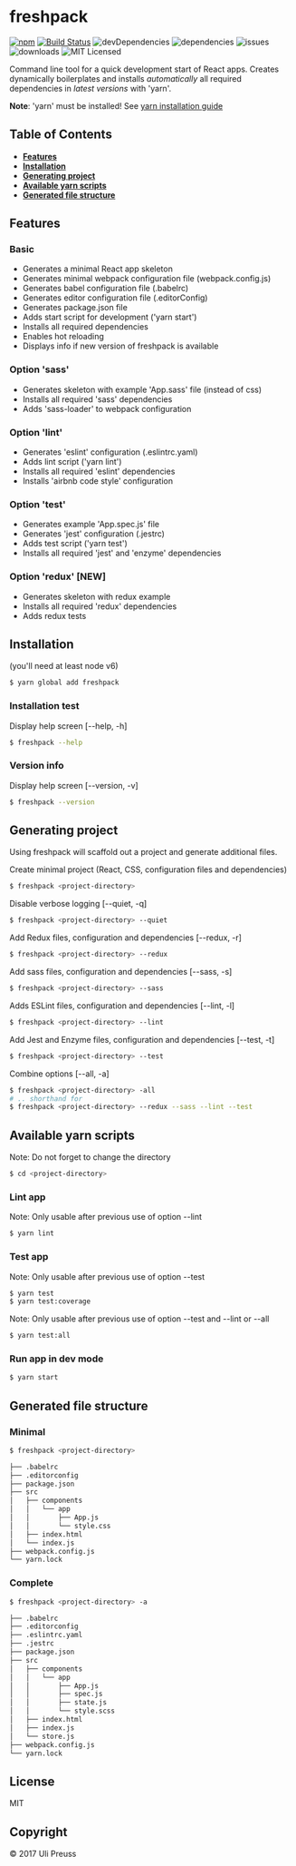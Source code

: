 # freshpack

[![npm](https://img.shields.io/npm/v/freshpack.svg)](https://www.npmjs.com/package/freshpack) [![Build Status](https://travis-ci.org/freshpack/freshpack.svg?branch=master)](https://travis-ci.org/freshpack/freshpack) ![devDependencies](https://img.shields.io/david/freshpack/freshpack.svg) ![dependencies](https://img.shields.io/david/dev/freshpack/freshpack.svg) ![issues](https://img.shields.io/github/issues-raw/freshpack/freshpack.svg) ![downloads](https://img.shields.io/npm/dt/freshpack.svg) ![MIT Licensed](https://img.shields.io/npm/l/freshpack.svg)

Command line tool for a quick development start of React apps.
Creates dynamically boilerplates and installs _automatically_ all required dependencies in _latest versions_ with 'yarn'.

**Note**: 'yarn' must be installed! See [yarn installation guide](https://yarnpkg.com/lang/en/docs/install/)

## Table of Contents

* [**Features**](#features)
* [**Installation**](#installation)
* [**Generating project**](#generating-project)
* [**Available yarn scripts**](#available-yarn-scripts)
* [**Generated file structure**](#generated-file-structure)

## Features

### Basic
* Generates a minimal React app skeleton
* Generates minimal webpack configuration file (webpack.config.js)
* Generates babel configuration file (.babelrc)
* Generates editor configuration file (.editorConfig)
* Generates package.json file
* Adds start script for development ('yarn start')
* Installs all required dependencies
* Enables hot reloading
* Displays info if new version of freshpack is available

### Option 'sass'
* Generates skeleton with example 'App.sass' file (instead of css)
* Installs all required 'sass' dependencies
* Adds 'sass-loader' to webpack configuration

### Option 'lint'
* Generates 'eslint' configuration (.eslintrc.yaml)
* Adds lint script ('yarn lint')
* Installs all required 'eslint' dependencies
* Installs 'airbnb code style' configuration

### Option 'test'
* Generates example 'App.spec.js' file
* Generates 'jest' configuration (.jestrc)
* Adds test script ('yarn test')
* Installs all required 'jest' and 'enzyme' dependencies

### Option 'redux' **[NEW]**
* Generates skeleton with redux example
* Installs all required 'redux' dependencies
* Adds redux tests


## Installation
(you'll need at least node v6)

```bash
$ yarn global add freshpack
```
### Installation test
Display help screen [--help, -h]
```bash
$ freshpack --help
```

### Version info
Display help screen [--version, -v]
```bash
$ freshpack --version
```

## Generating project
Using freshpack will scaffold out a project and generate additional files.

Create minimal project (React, CSS, configuration files and dependencies)
```bash
$ freshpack <project-directory>
```

Disable verbose logging [--quiet, -q]
```bash
$ freshpack <project-directory> --quiet
```

Add Redux files, configuration and dependencies [--redux, -r]
```bash
$ freshpack <project-directory> --redux
```

Add sass files, configuration and dependencies [--sass, -s]
```bash
$ freshpack <project-directory> --sass
```

Adds ESLint files, configuration and dependencies [--lint, -l]
```bash
$ freshpack <project-directory> --lint
```

Add Jest and Enzyme files, configuration and dependencies [--test, -t]
```bash
$ freshpack <project-directory> --test
```

Combine options [--all, -a]
```bash
$ freshpack <project-directory> -all
# .. shorthand for
$ freshpack <project-directory> --redux --sass --lint --test

```

## Available yarn scripts

Note: Do not forget to change the directory
```bash
$ cd <project-directory>
```

### Lint app
Note: Only usable after previous use of option --lint
```bash
$ yarn lint
```

### Test app
Note: Only usable after previous use of option --test
```bash
$ yarn test
$ yarn test:coverage
```

Note: Only usable after previous use of option --test and --lint or --all
```bash
$ yarn test:all
```

### Run app in dev mode
```bash
$ yarn start
```

## Generated file structure

### Minimal
```bash
$ freshpack <project-directory>

├── .babelrc
├── .editorconfig
├── package.json
├── src
│   ├── components
│   │   └── app
│   │       ├── App.js
│   │       └── style.css
│   ├── index.html
│   └── index.js
├── webpack.config.js
└── yarn.lock
```

### Complete
```bash
$ freshpack <project-directory> -a

├── .babelrc
├── .editorconfig
├── .eslintrc.yaml
├── .jestrc
├── package.json
├── src
│   ├── components
│   │   └── app
│   │       ├── App.js
│   │       ├── spec.js
│   │       ├── state.js
│   │       └── style.scss
│   ├── index.html
│   ├── index.js
│   └── store.js
├── webpack.config.js
└── yarn.lock
```

## License
MIT

## Copyright
&copy; 2017 Uli Preuss
